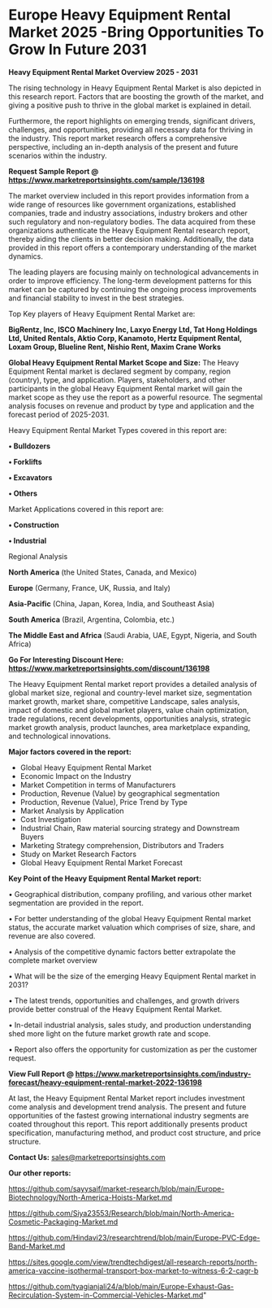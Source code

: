 # Europe Heavy Equipment Rental Market 2025 -Bring Opportunities To Grow In Future 2031

<Strong> Heavy Equipment Rental Market Overview 2025 - 2031</strong>

The rising technology in Heavy Equipment Rental Market is also depicted in this research report. Factors that are boosting the growth of the market, and giving a positive push to thrive in the global market is explained in detail.

Furthermore, the report highlights on emerging trends, significant drivers, challenges, and opportunities, providing all necessary data for thriving in the industry. This report market research offers a comprehensive perspective, including an in-depth analysis of the present and future scenarios within the industry.

<strong>Request Sample Report @ <a href=https://www.marketreportsinsights.com/sample/136198>https://www.marketreportsinsights.com/sample/136198</a></strong>

The market overview included in this report provides information from a wide range of resources like government organizations, established companies, trade and industry associations, industry brokers and other such regulatory and non-regulatory bodies. The data acquired from these organizations authenticate the Heavy Equipment Rental research report, thereby aiding the clients in better decision making. Additionally, the data provided in this report offers a contemporary understanding of the market dynamics.

The leading players are focusing mainly on technological advancements in order to improve efficiency. The long-term development patterns for this market can be captured by continuing the ongoing process improvements and financial stability to invest in the best strategies.

Top Key players of Heavy Equipment Rental Market are:

<strong>BigRentz, Inc, ISCO Machinery Inc, Laxyo Energy Ltd, Tat Hong Holdings Ltd, United Rentals, Aktio Corp, Kanamoto, Hertz Equipment Rental, Loxam Group, Blueline Rent, Nishio Rent, Maxim Crane Works</strong>

<strong><b>Global Heavy Equipment Rental Market Scope and Size:</b></strong>
The Heavy Equipment Rental market is declared segment by company, region (country), type, and application. Players, stakeholders, and other participants in the global Heavy Equipment Rental market will gain the market scope as they use the report as a powerful resource. The segmental analysis focuses on revenue and product by type and application and the forecast period of 2025-2031.

Heavy Equipment Rental Market Types covered in this report are:

<strong>• Bulldozers

• Forklifts

• Excavators

• Others</strong>

Market Applications covered in this report are:

<strong>• Construction

• Industrial</strong> 

Regional Analysis

<strong>North America</strong> (the United States, Canada, and Mexico)

<strong>Europe</strong> (Germany, France, UK, Russia, and Italy)

<strong>Asia-Pacific</strong> (China, Japan, Korea, India, and Southeast Asia)

<strong>South America</strong> (Brazil, Argentina, Colombia, etc.)

<strong>The Middle East and Africa</strong> (Saudi Arabia, UAE, Egypt, Nigeria, and South Africa)

<strong>Go For Interesting Discount Here: <a href=https://www.marketreportsinsights.com/discount/136198>https://www.marketreportsinsights.com/discount/136198</a></strong>

The Heavy Equipment Rental market report provides a detailed analysis of global market size, regional and country-level market size, segmentation market growth, market share, competitive Landscape, sales analysis, impact of domestic and global market players, value chain optimization, trade regulations, recent developments, opportunities analysis, strategic market growth analysis, product launches, area marketplace expanding, and technological innovations.

<strong><b>Major factors covered in the report:</b></strong>
<ul>
  <li>Global Heavy Equipment Rental Market </li>
  <li>Economic Impact on the Industry</li>
  <li>Market Competition in terms of Manufacturers</li>
  <li>Production, Revenue (Value) by geographical segmentation</li>
  <li>Production, Revenue (Value), Price Trend by Type</li>
  <li>Market Analysis by Application</li>
  <li>Cost Investigation</li>
  <li>Industrial Chain, Raw material sourcing strategy and Downstream Buyers</li>
  <li>Marketing Strategy comprehension, Distributors and Traders</li>
  <li>Study on Market Research Factors</li>
  <li>Global Heavy Equipment Rental Market Forecast</li>
</ul>

<strong><b>Key Point of the Heavy Equipment Rental Market report:</b></strong>

• Geographical distribution, company profiling, and various other market segmentation are provided in the report.

• For better understanding of the global Heavy Equipment Rental market status, the accurate market valuation which comprises of size, share, and revenue are also covered.

• Analysis of the competitive dynamic factors better extrapolate the complete market overview

• What will be the size of the emerging Heavy Equipment Rental market in 2031?

• The latest trends, opportunities and challenges, and growth drivers provide better construal of the Heavy Equipment Rental Market.

• In-detail industrial analysis, sales study, and production understanding shed more light on the future market growth rate and scope.

• Report also offers the opportunity for customization as per the customer request.

<strong><b>View Full Report @ <a href=https://www.marketreportsinsights.com/industry-forecast/heavy-equipment-rental-market-2022-136198>https://www.marketreportsinsights.com/industry-forecast/heavy-equipment-rental-market-2022-136198</a></b></strong>


At last, the Heavy Equipment Rental Market report includes investment come analysis and development trend analysis. The present and future opportunities of the fastest growing international industry segments are coated throughout this report. This report additionally presents product specification, manufacturing method, and product cost structure, and price structure.

<strong>Contact Us:</strong>
sales@marketreportsinsights.com

<strong>Our other reports:</strong>

<a href=https://github.com/sayysaif/market-research/blob/main/Europe-Biotechnology/North-America-Hoists-Market.md>https://github.com/sayysaif/market-research/blob/main/Europe-Biotechnology/North-America-Hoists-Market.md</a>

<a href=https://github.com/Siya23553/Research/blob/main/North-America-Cosmetic-Packaging-Market.md>https://github.com/Siya23553/Research/blob/main/North-America-Cosmetic-Packaging-Market.md</a>

<a href=https://github.com/Hindavi23/researchtrend/blob/main/Europe-PVC-Edge-Band-Market.md>https://github.com/Hindavi23/researchtrend/blob/main/Europe-PVC-Edge-Band-Market.md</a>

<a href=https://sites.google.com/view/trendtechdigest/all-research-reports/north-america-vaccine-isothermal-transport-box-market-to-witness-6-2-cagr-b>https://sites.google.com/view/trendtechdigest/all-research-reports/north-america-vaccine-isothermal-transport-box-market-to-witness-6-2-cagr-b</a>

<a href=https://github.com/tyagianjali24/a/blob/main/Europe-Exhaust-Gas-Recirculation-System-in-Commercial-Vehicles-Market.md>https://github.com/tyagianjali24/a/blob/main/Europe-Exhaust-Gas-Recirculation-System-in-Commercial-Vehicles-Market.md</a>"
